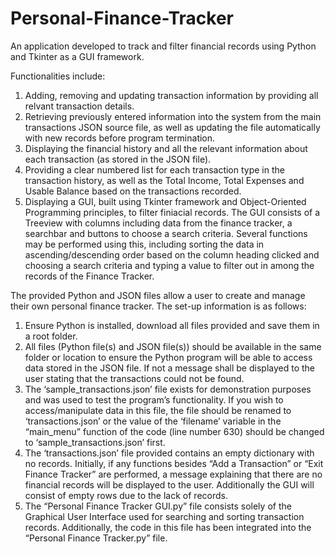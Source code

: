 # Personal-Finance-Tracker
An application developed to track and filter financial records using Python and Tkinter as a GUI framework.

Functionalities include:
1. Adding, removing and updating transaction information by providing all relvant transaction details.
2. Retrieving previously entered information into the system from the main transactions JSON source file, as well as updating the file automatically with new records before program termination.
3. Displaying the financial history and all the relevant information about each transaction (as stored in the JSON file).
4. Providing a clear numbered list for each transaction type in the transaction history, as well as the Total Income, Total Expenses and Usable Balance based on the transactions 
recorded.
5. Displaying a GUI, built using Tkinter framework and Object-Oriented Programming principles, to filter finiacial records. The GUI consists of a Treeview with columns including data from the finance tracker, a searchbar and buttons to choose a search criteria. Several functions may be performed using this, including sorting the data in ascending/descending order based on the column heading clicked and choosing a search criteria and typing a value to filter out in among the records of the Finance Tracker.

The provided Python and JSON files allow a user to create and manage their own personal finance tracker. The set-up information is as follows:
1. Ensure Python is installed, download all files provided and save them in a root folder.
2. All files (Python file(s) and JSON file(s)) should be available in the same folder or location to ensure the Python program will be able to access data stored in the JSON file. If not a message shall be displayed to the user stating that the transactions could not be found.
3. The ‘sample_transactions.json’ file exists for demonstration purposes and was used to test the program’s functionality. If you wish to access/manipulate data in this file, the file should be renamed to ‘transactions.json’ or the value of the ‘filename’ variable in the “main_menu” function of the code (line number 630) should be changed to ‘sample_transactions.json’ first.
4. The ‘transactions.json’ file provided contains an empty dictionary with no records. Initially, if any functions besides “Add a Transaction” or “Exit Finance Tracker” are performed, a message explaining that there are no financial records will be displayed to the user. Additionally the GUI will consist of empty rows due to the lack of records.
5. The “Personal Finance Tracker GUI.py” file consists solely of the Graphical User Interface used for searching and sorting transaction records. Additionally, the code in this file has been integrated into the “Personal Finance Tracker.py” file.
